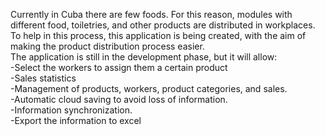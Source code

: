 Currently in Cuba there are few foods. For this reason, modules with different food, toiletries, and other products are distributed in workplaces.
To help in this process, this application is being created, with the aim of making the product distribution process easier.<br />
The application is still in the development phase, but it will allow:<br />
-Select the workers to assign them a certain product<br />
-Sales statistics<br />
-Management of products, workers, product categories, and sales.<br />
-Automatic cloud saving to avoid loss of information.<br />
-Information synchronization.<br />
-Export the information to excel<br />
